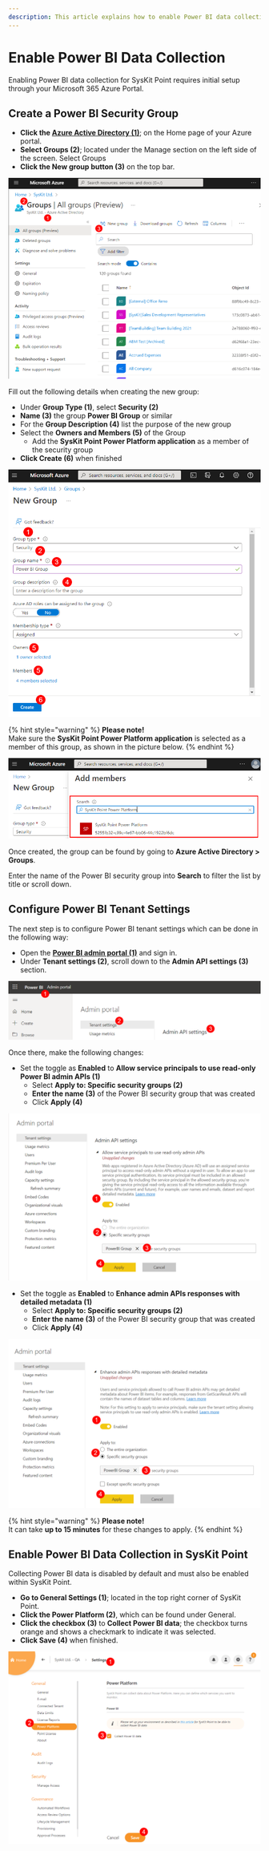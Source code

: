 ```yaml
---
description: This article explains how to enable Power BI data collection for SysKit Point.
---
```


# Enable Power BI Data Collection

Enabling Power BI data collection for SysKit Point requires initial setup through your Microsoft 365 Azure Portal. 

## Create a Power BI Security Group 

 * **Click the [Azure Active Directory (1)](https://portal.azure.com/#view/Microsoft_AAD_IAM/ActiveDirectoryMenuBlade/~/Overview)**; on the Home page of your Azure portal. 
 * **Select Groups (2)**; located under the Manage section on the left side of the screen. Select Groups
 * **Click the New group button (3)** on the top bar. 
 
![Azure Active Directory - Create New Group](../.gitbook/assets/enable-powerbi-data-collection_aad-newgroup.png)

Fill out the following details when creating the new group:

 * Under **Group Type (1)**, select **Security (2)**
 * **Name (3)** the group **Power BI Group** or similar
 * For the **Group Description (4)** list the purpose of the new group
 * Select the **Owners and Members (5)** of the Group
   * Add the **SysKit Point Power Platform application** as a member of the security group
 * **Click Create (6)** when finished

![Create New Security Group - Power BI](../.gitbook/assets/enable-powerBI-data-collection_create-newgroup.png)

{% hint style="warning" %}
**Please note!**  
Make sure the **SysKit Point Power Platform application** is selected as a member of this group, as shown in the picture below. {% endhint %}

![Create New Security Group - Power BI](../.gitbook/assets/enable-powerBI-data-collection_power-platform.png)

Once created, the group can be found by going to **Azure Active Directory > Groups**.

Enter the name of the Power BI security group into **Search** to filter the list by title or scroll down. 

## Configure Power BI Tenant Settings

The next step is to configure Power BI tenant settings which can be done in the following way:

 * Open the **[Power BI admin portal (1)](https://app.powerbi.com/admin-portal/tenantSettings?language=en-US)** and sign in.
 * Under **Tenant settings (2)**, scroll down to the **Admin API settings (3)** section. 
 
 ![Configure Power BI tenant](../.gitbook/assets/enable-powerBI-data-collection_powerbi-admin-portal.png)
 
 Once there, make the following changes:
   * Set the toggle as **Enabled** to **Allow service principals to use read-only Power BI admin APIs (1)**
     * Select **Apply to: Specific security groups (2)**
     * **Enter the name (3)** of the Power BI security group that was created
     * Click **Apply (4)**
 
 ![Setting admin API settings - service principals](../.gitbook/assets/enable-powebi-data-collection_api-settings.png)

   * Set the toggle as **Enabled** to **Enhance admin APIs responses with detailed metadata (1)**
     * Select **Apply to: Specific security groups (2)**
     * **Enter the name (3)** of the Power BI security group that was created
     * Click **Apply (4)**

 ![Setting admin API settings - admin APIs responses](../.gitbook/assets/enable-powebi-data-collection_api-settings-enhance.png)


{% hint style="warning" %}
**Please note!**  
It can take **up to 15 minutes** for these changes to apply. {% endhint %}


## Enable Power BI Data Collection in SysKit Point

Collecting Power BI data is disabled by default and must also be enabled within SysKit Point.  

  * **Go to General Settings (1)**; located in the top right corner of SysKit Point. 
  * **Click the Power Platform (2)**, which can be found under General.
  * **Click the checkbox (3)** to **Collect Power BI data**; the checkbox turns orange and shows a checkmark to indicate it was selected. 
  * **Click Save (4)** when finished. 

 ![Enabling Power BI data collection in SysKit Point](../.gitbook/assets/enable-powerbi-data-collection_syskit-point-enable.png)